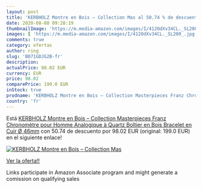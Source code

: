 ```yaml
---
layout: post
title: 'KERBHOLZ Montre en Bois – Collection Mas al 50.74 % de descuento'
date: 2020-08-08 09:28:19
thumbnailImage: 'https://m.media-amazon.com/images/I/412OdXv34CL._SL200_.jpg'
images: [ 'https://m.media-amazon.com/images/I/412OdXv34CL._SL200_.jpg' ]
comments: true
category: ofertas
author: ring
slug: 'B071GDJG2B-fr'
description:
actualPrice: 98.02 EUR
currency: EUR
price: 98.02
comparePrice: 199.0 EUR
inStock: true
prodname: 'KERBHOLZ Montre en Bois – Collection Masterpieces Franz Chronomètre pour Homme Analogique à Quartz  Boîtier en Bois  Bracelet en Cuir Ø 46mm'
country: 'fr'
---
```


Está [KERBHOLZ Montre en Bois – Collection Masterpieces Franz Chronomètre pour Homme Analogique à Quartz  Boîtier en Bois  Bracelet en Cuir Ø 46mm](https://www.amazon.fr/dp/B071GDJG2B/?tag=tolees0d-21) con 50.74 de descuento por 98.02 EUR (original: 199.0 EUR) en el siguiente enlace!

[![KERBHOLZ Montre en Bois – Collection Mas](https://m.media-amazon.com/images/I/412OdXv34CL._SL200_.jpg)](https://www.amazon.fr/dp/B071GDJG2B/?tag=tolees0d-21)

[Ver la oferta!!](https://www.amazon.fr/dp/B071GDJG2B/?tag=tolees0d-21)

Links participate in Amazon Associate program and might generate a comission on qualifying sales


